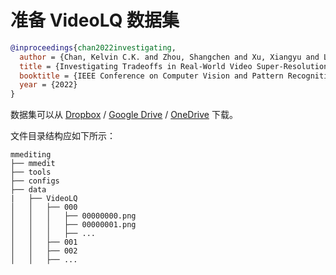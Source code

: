 # 准备 VideoLQ 数据集

<!-- [DATASET] -->

```bibtex
@inproceedings{chan2022investigating,
  author = {Chan, Kelvin C.K. and Zhou, Shangchen and Xu, Xiangyu and Loy, Chen Change},
  title = {Investigating Tradeoffs in Real-World Video Super-Resolution},
  booktitle = {IEEE Conference on Computer Vision and Pattern Recognition},
  year = {2022}
}
```

数据集可以从 [Dropbox](https://www.dropbox.com/sh/hc06f1livdhutbo/AAAMPy92EOqVjRN8waT0ie8ja?dl=0) / [Google Drive](https://drive.google.com/drive/folders/1-1iJRNdqdFZWOnoUU4xG1Z1QhwsGwMDy?usp=sharing) / [OneDrive](https://entuedu-my.sharepoint.com/:f:/g/personal/chan0899_e_ntu_edu_sg/ErSugvUBxoBMlvSAHhqT5BEB9-4ZaqxzJIcc9uvVa8JGHg?e=WpHJTc) 下载。

文件目录结构应如下所示：

```text
mmediting
├── mmedit
├── tools
├── configs
├── data
|   ├── VideoLQ
│   │   ├── 000
│   │   │   ├── 00000000.png
│   │   │   ├── 00000001.png
│   │   │   ├── ...
│   │   ├── 001
│   │   ├── 002
│   │   ├── ...
```
